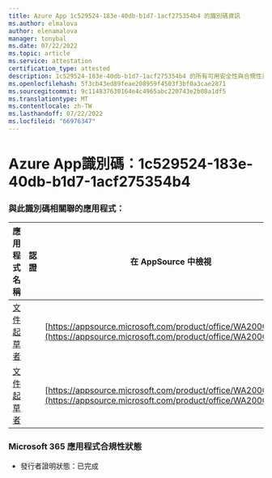 ```yaml
---
title: Azure App 1c529524-183e-40db-b1d7-1acf275354b4 的識別碼資訊
ms.author: elmalova
author: elenamalova
manager: tonybal
ms.date: 07/22/2022
ms.topic: article
ms.service: attestation
certification_type: attested
description: 1c529524-183e-40db-b1d7-1acf275354b4 的所有可用安全性與合規性資訊。
ms.openlocfilehash: 5f3cb43ed89feae208959f4503f3bf0a3cae2871
ms.sourcegitcommit: 9c114837630164e4c4965abc220743e2b08a1df5
ms.translationtype: MT
ms.contentlocale: zh-TW
ms.lasthandoff: 07/22/2022
ms.locfileid: "66976347"
---
```

# <a name="azure-app-id-1c529524-183e-40db-b1d7-1acf275354b4"></a>Azure App識別碼：1c529524-183e-40db-b1d7-1acf275354b4


### <a name="apps-associated-with-this-id"></a>與此識別碼相關聯的應用程式：
| **應用程式名稱** | **認證** | **在 AppSource 中檢視** |
|--------------|---------------|-----------------------|
| [文件起草者](../forward/WA200003634.md) |  | [https://appsource.microsoft.com/product/office/WA200003634](https://appsource.microsoft.com/product/office/WA200003634) |
| [文件起草者](../forward/WA200004059.md) |  | [https://appsource.microsoft.com/product/office/WA200004059](https://appsource.microsoft.com/product/office/WA200004059) |

### <a name="microsoft-365-app-compliance-status"></a>Microsoft 365 應用程式合規性狀態
- 發行者證明狀態：已完成
